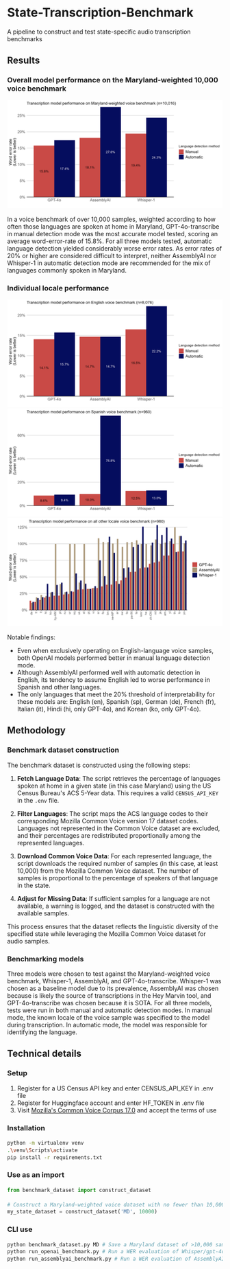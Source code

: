 # State-Transcription-Benchmark
A pipeline to construct and test state-specific audio transcription benchmarks

## Results

### Overall model performance on the Maryland-weighted 10,000 voice benchmark

![A bar chart showing GPT-4o being slightly better than AssemblyAI, which in turn is slightly better than Whisper-1. For all three models manual detection was more accurate than automatic](graphics/overall.png)

In a voice benchmark of over 10,000 samples, weighted according to how often those languages are spoken at home in Maryland, GPT-4o-transcribe in manual detection mode was the most accurate model tested, scoring an average word-error-rate of 15.8%. For all three models tested, automatic language detection yielded considerably worse error rates. As error rates of 20% or higher are considered difficult to interpret, neither AssemblyAI nor Whisper-1 in automatic detection mode are recommended for the mix of languages commonly spoken in Maryland.

### Individual locale performance

![A bar chart showing English language performance](graphics/english.png)
![A bar chart showing Spanish language performance](graphics/spanish.png)
![A bar chart showing all other language performance](graphics/other.png)

Notable findings:

- Even when exclusively operating on English-language voice samples, both OpenAI models performed better in manual language detection mode.
- Although AssemblyAI performed well with automatic detection in English, its tendency to assume English led to worse performance in Spanish and other languages.
- The only languages that meet the 20% threshold of interpretability for these models are: English (en), Spanish (sp), German (de), French (fr), Italian (it), Hindi (hi, only GPT-4o), and Korean (ko, only GPT-4o).

## Methodology

### Benchmark dataset construction

The benchmark dataset is constructed using the following steps:

1. **Fetch Language Data**: The script retrieves the percentage of languages spoken at home in a given state (in this case Maryland) using the US Census Bureau's ACS 5-Year data. This requires a valid `CENSUS_API_KEY` in the `.env` file.

2. **Filter Languages**: The script maps the ACS language codes to their corresponding Mozilla Common Voice version 17 dataset codes. Languages not represented in the Common Voice dataset are excluded, and their percentages are redistributed proportionally among the represented languages.

3. **Download Common Voice Data**: For each represented language, the script downloads the required number of samples (in this case, at least 10,000) from the Mozilla Common Voice dataset. The number of samples is proportional to the percentage of speakers of that language in the state.

4. **Adjust for Missing Data**: If sufficient samples for a language are not available, a warning is logged, and the dataset is constructed with the available samples.

This process ensures that the dataset reflects the linguistic diversity of the specified state while leveraging the Mozilla Common Voice dataset for audio samples.

### Benchmarking models

Three models were chosen to test against the Maryland-weighted voice benchmark, Whisper-1, AssemblyAI, and GPT-4o-transcribe. Whisper-1 was chosen as a baseline model due to its prevalence, AssemblyAI was chosen because is likely the source of transcriptions in the Hey Marvin tool, and GPT-4o-transcribe was chosen because it is SOTA. For all three models, tests were run in both manual and automatic detection modes. In manual mode, the known locale of the voice sample was specified to the model during transcription. In automatic mode, the model was responsible for identifying the language.

## Technical details

### Setup
1. Register for a US Census API key and enter CENSUS_API_KEY in .env file
2. Register for Huggingface account and enter HF_TOKEN in .env file
3. Visit [Mozilla's Common Voice Corpus 17.0](https://huggingface.co/datasets/mozilla-foundation/common_voice_17_0) and accept the terms of use

### Installation

```bash
python -m virtualenv venv
.\venv\Scripts\activate
pip install -r requirements.txt
```

### Use as an import
```python
from benchmark_dataset import construct_dataset

# Construct a Maryland-weighted voice dataset with no fewer than 10,000 samples
my_state_dataset = construct_dataset('MD', 10000)
```

### CLI use
```bash
python benchmark_dataset.py MD # Save a Maryland dataset of >10,000 samples as ./MD_voice_dataset
python run_openai_benchmark.py # Run a WER evaluation of Whisper/gpt-4o ./MD_voice_dataset
python run_assemblyai_benchmark.py # Run a WER evaluation of AssemblyAI ./MD_voice_dataset
```